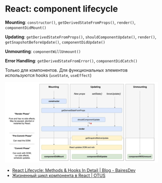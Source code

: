 # React: component lifecycle

**Mounting**: `constructor()`, `getDerivedStateFromProps()`, `render()`, `componentDidMount()`

**Updating**: `getDerivedStateFromProps()`, `shouldComponentUpdate()`, `render()`, `getSnapshotBeforeUpdate()`, `componentDidUpdate()`

**Unmounting**: `componentWillUnmount()`

**Error Handling**: `getDerivedStateFromError()`, `componentDidCatch()`

Только для компонентов. Для функциональных элементов используются hooks (`useState`, `useEffect`)

![react-lifecycle](https://raw.githubusercontent.com/d9k/d9k-textbook-assets/main/react/react-lifecycle/react-flow.jpg)

- [React Lifecycle: Methods & Hooks In Detail | Blog - BairesDev](https://www.bairesdev.com/blog/react-lifecycle-methods-hooks/)
- [Жизненный цикл компонента в React | OTUS](https://otus.ru/nest/post/2116/)